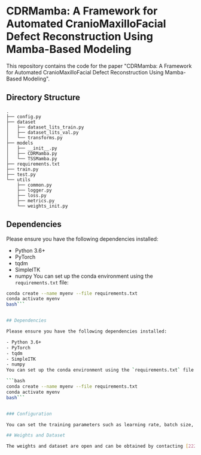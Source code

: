 # CDRMamba: A Framework for Automated CranioMaxilloFacial Defect Reconstruction Using Mamba-Based Modeling
This repository contains the code for the paper "CDRMamba: A Framework for Automated CranioMaxilloFacial Defect Reconstruction Using Mamba-Based Modeling".
## Directory Structure

```
.
├── config.py
├── dataset
│   ├── dataset_lits_train.py
│   ├── dataset_lits_val.py
│   └── transforms.py
├── models
│   ├── __init__.py
│   ├── CDRMamba.py
│   └── TSSMamba.py
├── requirements.txt
├── train.py
├── test.py
└── utils
    ├── common.py
    ├── logger.py
    ├── loss.py
    ├── metrics.py
    └── weights_init.py
```

## Dependencies

Please ensure you have the following dependencies installed:

- Python 3.6+
- PyTorch
- tqdm
- SimpleITK
- numpy
You can set up the conda environment using the `requirements.txt` file:

```bash
conda create --name myenv --file requirements.txt
conda activate myenv
bash```


## Dependencies

Please ensure you have the following dependencies installed:

- Python 3.6+
- PyTorch
- tqdm
- SimpleITK
- numpy
You can set up the conda environment using the `requirements.txt` file:

```bash
conda create --name myenv --file requirements.txt
conda activate myenv
bash```


### Configuration

You can set the training parameters such as learning rate, batch size, etc., in the [`config.py`](vscode-file://vscode-app/d:/Users/%E6%9B%BE%E5%AE%BD%E4%B8%80/AppData/Local/Programs/Microsoft%20VS%20Code/resources/app/out/vs/code/electron-sandbox/workbench/workbench.html) file.

## Weights and Dataset

The weights and dataset are open and can be obtained by contacting [22210860059@m.fudan.edu.cn](vscode-file://vscode-app/d:/Users/%E6%9B%BE%E5%AE%BD%E4%B8%80/AppData/Local/Programs/Microsoft%20VS%20Code/resources/app/out/vs/code/electron-sandbox/workbench/workbench.html).
